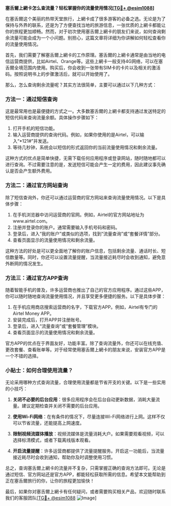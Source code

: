 **塞舌爾上網卡怎么查流量？轻松掌握你的流量使用情况[[TG💪+ @esim1088](https://t.me/s/esim1088)]**

在塞舌爾这个美丽的热带天堂旅行，上網卡成了很多游客的必备之选。无论是为了保持与外界的联系，还是为了方便查找当地的旅游信息，一张优质的上網卡都能让你的旅程更加顺畅。然而，对于初次使用塞舌爾上網卡的朋友们来说，如何查询剩余流量可能会成为一个小问题。别担心，这篇文章将详细为你讲解如何轻松查看你的流量使用情况。

首先，我们需要了解塞舌爾上網卡的工作原理。塞舌爾的上網卡通常是由当地的电信运营商提供，比如Airtel、Orange等。这些上網卡一般支持4G网络，可以在塞舌爾全境范围内使用。购买后，你会收到一张带有SIM卡的卡片以及相关的激活码。按照说明书上的步骤激活后，就可以开始使用了。

那么，怎么查询剩余流量呢？其实方法很简单，主要可以通过以下几种方式：

### 方法一：通过短信查询

这是最常用也是最便捷的方式之一。大多数塞舌爾的上網卡都支持通过发送特定的短信代码来查询流量余额。具体操作步骤如下：

1. 打开手机的短信功能。
2. 输入运营商提供的查询代码。例如，如果你使用的是Airtel，可以输入“*121#”并发送。
3. 等待几秒钟，系统会以短信的形式返回你的当前流量使用情况和剩余流量。

这种方式的优点是简单快捷，无需下载任何应用程序或登录网站，随时随地都可以进行查询。不过需要注意的是，发送短信可能会产生一定的费用，因此建议事先确认是否会产生额外费用。

### 方法二：通过官方网站查询

除了短信查询外，你还可以通过运营商的官方网站来查询流量使用情况。以下是具体步骤：

1. 在手机浏览器中访问运营商的官网。例如，Airtel的官方网站地址为www.airtel.com。
2. 注册并登录你的账户。通常需要输入手机号码和密码。
3. 登录后，进入“我的账户”或类似的选项，找到“流量查询”或“套餐详情”部分。
4. 查看页面显示的流量使用情况和剩余流量。

这种方法的好处是可以更全面地了解你的账户信息，包括剩余流量、通话时长、短信数量等。同时，你还可以设置流量提醒，当流量接近耗尽时会收到通知，避免意外断网的情况发生。

### 方法三：通过官方APP查询

随着智能手机的普及，许多运营商也推出了自己的官方应用程序。通过这些APP，你可以随时随地查询流量使用情况，并且享受更多便捷的服务。以下是具体步骤：

1. 在手机应用商店搜索运营商的名字，下载官方APP。例如，Airtel有专门的Airtel Money APP。
2. 安装完成后，打开APP并注册账号。
3. 登录后，进入“流量查询”或“套餐管理”模块。
4. 查看页面显示的流量使用情况和剩余流量。

官方APP的优点在于界面友好，功能丰富。除了查询流量外，你还可以在线充值、更改套餐、查看账单等。对于经常使用塞舌爾上網卡的朋友来说，安装官方APP是一个不错的选择。

### 小贴士：如何合理使用流量？

无论采用哪种方式查询流量，合理使用流量都是节省开支的关键。以下是一些实用的小技巧：

1. **关闭不必要的后台应用**：很多应用程序会在后台自动更新数据，消耗大量流量。建议定期检查并关闭不需要的后台应用。
   
2. **使用Wi-Fi网络**：在有条件的情况下，尽量连接Wi-Fi网络进行上网。这样不仅可以节省流量，还能提高上网速度。

3. **限制视频流媒体播放**：视频流媒体是流量消耗大户。如果需要观看视频，可以选择标清模式，或者下载离线版本观看。

4. **开启流量提醒**：许多运营商都提供了流量提醒服务。开启这一功能后，当流量接近耗尽时会收到通知，帮助你及时调整使用习惯。

总之，查询塞舌爾上網卡的流量并不复杂，只需掌握正确的查询方法即可。无论是通过短信、官方网站还是官方APP，都能轻松获取所需的信息。希望本文能帮助到正在塞舌爾旅行的你，让你的旅程更加愉快！

最后，如果你对塞舌爾上網卡有任何疑问，或者需要购买相关产品，欢迎随时联系我们的客服团队[[TG💪+ @esim1088](https://t.me/s/esim1088) ![Image](https://i.postimg.cc/4NQfJmqS/Snipaste-2025-05-13-00-14-12.png)]